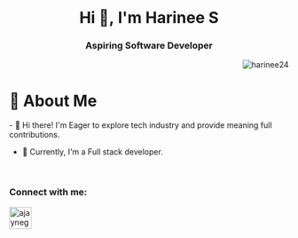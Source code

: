 <br>

<h1 align="center">Hi 👋,&nbsp;I'm Harinee S</h1>
<h3 align="center">Aspiring Software Developer</h3>
<img align="right" src="https://komarev.com/ghpvc/?username=harinee24&label=Profile%20views&color=88C298&style=flat" alt="harinee24" />

<br>
<h1 align="bold">💫  About Me</h1>
- 👋 Hi there! I'm Eager to explore tech industry and provide meaning full contributions. 

- 🌱 Currently, I'm a Full stack developer.
<br>
<h3 align="left">Connect with me:</h3>
<p align="left">
<a href="https://linkedin.com/in/ajaynegi45/" target="blank" rel="noopener noreferrer" >
<img align="center" src="https://img.icons8.com/color/48/linkedin.png" alt="ajaynegi45/" width="40" height="40"  t/></a>
